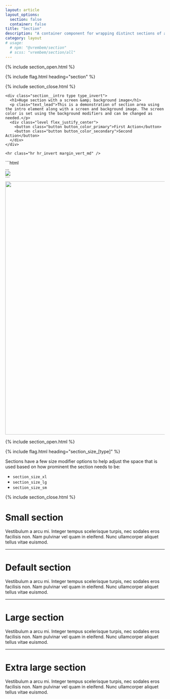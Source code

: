 ```yaml
---
layout: article
layout_options:
  section: false
  container: false
title: "Section"
description: "A container component for wrapping distinct sections of a view."
category: layout
# usage:
  # npm: "@vrembem/section"
  # scss: "vrembem/section/all"
---
```


{% include section_open.html %}

{% include flag.html heading="section" %}

{% include section_close.html %}

<div class="section section_size_xl">
  <div class="section__container container">

    <div class="section__intro type type_invert">
      <h1>Huge section with a screen &amp; background image</h1>
      <p class="text_lead">This is a demonstration of section area using the intro element along with a screen and background image. The screen color is set using the background modifiers and can be changed as needed.</p>
      <div class="level flex_justify_center">
        <button class="button button_color_primary">First Action</button>
        <button class="button button_color_secondary">Second Action</button>
      </div>
    </div>

    <hr class="hr hr_invert margin_vert_md" />

<div class="demo spacing">
<div class="demo__code" markdown="1">
```html
<div class="section section_size_xl">
  <div class="section__container container">
    <div class="section__intro">
      ...
    </div>
  </div>
  <img class="section__background" src="..." />
  <div class="section__screen"></div>
</div>
```
</div>
</div>

  </div>
  <img src="https://picsum.photos/1200/800/?random" class="section__background" width="1200" height="800" />
  <div class="section__screen"></div>
</div>

{% include section_open.html %}

{% include flag.html heading="section_size_[type]" %}

<div class="type" markdown="1">

Sections have a few size modifier options to help adjust the space that is used based on how prominent the section needs to be:

* `section_size_xl`
* `section_size_lg`
* `section_size_sm`

</div>

{% include section_close.html %}

<div class="section section_size_sm">
  <div class="section__container container type type_invert">
    <h1>Small section</h1>
    <p class="text_lead">Vestibulum a arcu mi. Integer tempus scelerisque turpis, nec sodales eros facilisis non. Nam pulvinar vel quam in eleifend. Nunc ullamcorper aliquet tellus vitae euismod.</p>
  </div>
  <div class="section__screen"></div>
</div>

<hr class="hr" />

<div class="section">
  <div class="section__container container type type_invert">
    <h1>Default section</h1>
    <p class="text_lead">Vestibulum a arcu mi. Integer tempus scelerisque turpis, nec sodales eros facilisis non. Nam pulvinar vel quam in eleifend. Nunc ullamcorper aliquet tellus vitae euismod.</p>
  </div>
  <div class="section__screen"></div>
</div>

<hr class="hr" />

<div class="section section_size_lg">
  <div class="section__container container type type_invert">
    <h1>Large section</h1>
    <p class="text_lead">Vestibulum a arcu mi. Integer tempus scelerisque turpis, nec sodales eros facilisis non. Nam pulvinar vel quam in eleifend. Nunc ullamcorper aliquet tellus vitae euismod.</p>
  </div>
  <div class="section__screen"></div>
</div>

<hr class="hr" />

<div class="section section_size_xl">
  <div class="section__container container type type_invert">
    <h1>Extra large section</h1>
    <p class="text_lead">Vestibulum a arcu mi. Integer tempus scelerisque turpis, nec sodales eros facilisis non. Nam pulvinar vel quam in eleifend. Nunc ullamcorper aliquet tellus vitae euismod.</p>
  </div>
  <div class="section__screen"></div>
</div>
